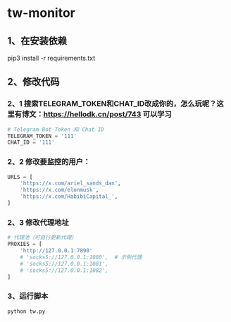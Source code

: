 # tw-monitor
## 1、在安装依赖
pip3 install -r requirements.txt
## 2、修改代码
### 2、1 搜索TELEGRAM_TOKEN和CHAT_ID改成你的，怎么玩呢？这里有博文：https://hellodk.cn/post/743 可以学习
```python
# Telegram Bot Token 和 Chat ID
TELEGRAM_TOKEN = '111'
CHAT_ID = '111'
```
### 2、2 修改要监控的用户：

```python
URLS = [
    'https://x.com/ariel_sands_dan',
    'https://x.com/elonmusk',
    'https://x.com/HabibiCapital_',
]
```
### 2、3 修改代理地址
```python
# 代理池（可自行更新代理）
PROXIES = [
    'http://127.0.0.1:7890'
    # 'socks5://127.0.0.1:1080',  # 示例代理
    # 'socks5://127.0.0.1:1081',
    # 'socks5://127.0.0.1:1082',
]
```

### 3、运行脚本
```bash
python tw.py
```
